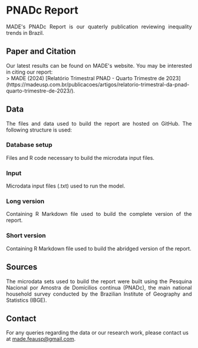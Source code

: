 # PNADc Report    
<div style="text-align: justify;">
    MADE's PNADc Report is our quaterly publication reviewing inequality trends in Brazil.  
</div>

## Paper and Citation
<div style="text-align: justify;">
    Our latest results can be found on MADE's website. You may be interested in citing our report:
</div>
> MADE (2024) [Relatório Trimestral PNAD - Quarto Trimestre de 2023](https://madeusp.com.br/publicacoes/artigos/relatorio-trimestral-da-pnad-quarto-trimestre-de-2023/).

## Data
<div style="text-align: justify;">
    The files and data used to build the report are hosted on GitHub. The following structure is used:
 </div>

### Database setup
<div style="text-align: justify;">
    Files and R code necessary to build the microdata input files.
</div>

### Input
<div style="text-align: justify;">
    Microdata input files (.txt) used to run the model.
</div>

### Long version 
<div style="text-align: justify;">
    Containing R Markdown file used to build the complete version of the report.
</div>

### Short version
<div style="text-align: justify;">
Containing R Markdown file used to build the abridged version of the report.
</div>

## Sources
<div style="text-align: justify;">
    The microdata sets used to build the report were built using the Pesquina Nacional por Amostra de Domícilios contínua (PNADc), the main national household survey conducted by the Brazilian Institute of Geography and Statistics (IBGE).
</div>

## Contact
For any queries regarding the data or our research work, please contact us at <made.feausp@gmail.com>.
